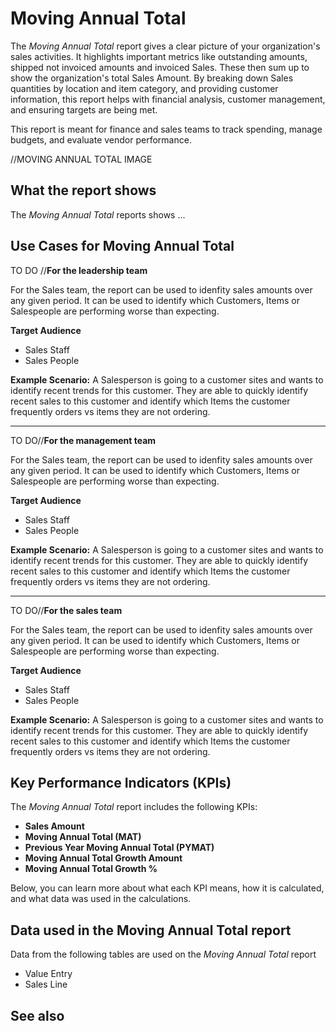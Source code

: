 # Moving Annual Total

The _Moving Annual Total_ report gives a clear picture of your organization's sales activities. It highlights important metrics like outstanding amounts, shipped not invoiced amounts and invoiced Sales. These then sum up to show the organization's total Sales Amount. By breaking down Sales quantities by location and item category, and providing customer information, this report helps with financial analysis, customer management, and ensuring targets are being met. 

This report is meant for finance and sales teams to track spending, manage budgets, and evaluate vendor performance.

//MOVING ANNUAL TOTAL IMAGE

## What the report shows

The *Moving Annual Total* reports shows ...


## Use Cases for Moving Annual Total

TO DO //**For the leadership team**

For the Sales team, the report can be used to idenfity sales amounts over any given period. It can be used to identify which Customers, Items or Salespeople are performing worse than expecting. 

**Target Audience**

- Sales Staff
- Sales People

**Example Scenario:** A Salesperson is going to a customer sites and wants to identify recent trends for this customer. They are able to quickly identify recent sales to this customer and identify which Items the customer frequently orders vs items they are not ordering.

---

TO DO//**For the management team**

For the Sales team, the report can be used to idenfity sales amounts over any given period. It can be used to identify which Customers, Items or Salespeople are performing worse than expecting. 

**Target Audience**

- Sales Staff
- Sales People

**Example Scenario:** A Salesperson is going to a customer sites and wants to identify recent trends for this customer. They are able to quickly identify recent sales to this customer and identify which Items the customer frequently orders vs items they are not ordering.

---

TO DO//**For the sales team**

For the Sales team, the report can be used to idenfity sales amounts over any given period. It can be used to identify which Customers, Items or Salespeople are performing worse than expecting. 

**Target Audience**

- Sales Staff
- Sales People

**Example Scenario:** A Salesperson is going to a customer sites and wants to identify recent trends for this customer. They are able to quickly identify recent sales to this customer and identify which Items the customer frequently orders vs items they are not ordering.




## Key Performance Indicators (KPIs)

The _Moving Annual Total_ report includes the following KPIs:

- **Sales Amount**
- **Moving Annual Total (MAT)**
- **Previous Year Moving Annual Total (PYMAT)**
- **Moving Annual Total Growth Amount**
- **Moving Annual Total Growth %**

Below, you can learn more about what each KPI means, how it is calculated, and what data was used in the calculations.

## Data used in the Moving Annual Total report

Data from the following tables are used on the *Moving Annual Total* report
- Value Entry
- Sales Line

## See also